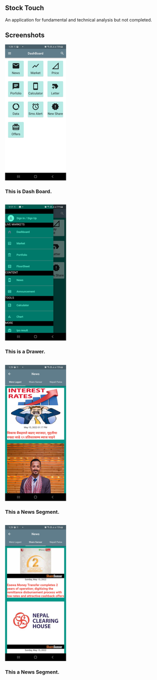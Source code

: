 ## Stock Touch

An application for fundamental and technical analysis but not completed.

## Screenshots

<img src="https://github.com/sandesh1417/StockTouch/blob/master/Screenshots/Screenshot_20220515-132916.jpg" alt="drawing" width="200"/>
<h3>This is Dash Board.</h3>
<br>





<img src="https://github.com/sandesh1417/StockTouch/blob/master/Screenshots/Screenshot_20220515-131710.jpg" alt="drawing" width="200"/>
<h3>This is a Drawer.</h3>
<br>

<img src="https://github.com/sandesh1417/StockTouch/blob/master/Screenshots/Screenshot_20220515-132928.jpg" alt="drawing" width="200"/>
<h3>This a News Segment.</h3>
<br>

<img src="https://github.com/sandesh1417/StockTouch/blob/master/Screenshots/Screenshot_20220515-132952.jpg" alt="drawing" width="200"/>
<h3>This a News Segment.</h3>
